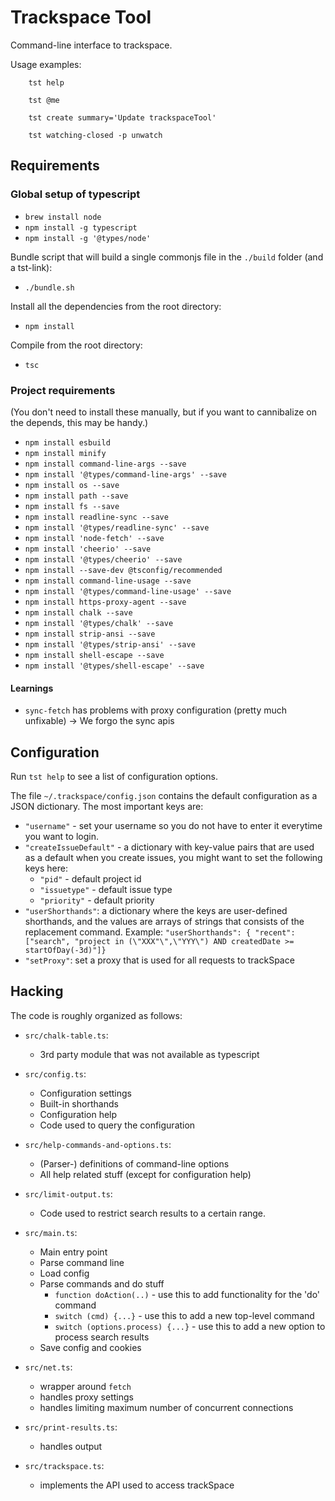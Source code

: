 # Trackspace Tool

Command-line interface to trackspace.

Usage examples:
```
	tst help

	tst @me

	tst create summary='Update trackspaceTool'

	tst watching-closed -p unwatch
```

## Requirements

### Global setup of typescript

* `brew install node`
* `npm install -g typescript`
* `npm install -g '@types/node'`

Bundle script that will build a single commonjs file in the `./build` folder (and a tst-link): 

* `./bundle.sh`

Install all the dependencies from the root directory:

* `npm install`

Compile from the root directory:

* `tsc`

### Project requirements

(You don't need to install these manually, but if you want to cannibalize on the depends, this may be handy.)

* `npm install esbuild`
* `npm install minify`
* `npm install command-line-args --save`
* `npm install '@types/command-line-args' --save`
* `npm install os --save`
* `npm install path --save`
* `npm install fs --save`
* `npm install readline-sync --save`
* `npm install '@types/readline-sync' --save`
* `npm install 'node-fetch' --save`
* `npm install 'cheerio' --save`
* `npm install '@types/cheerio' --save`
* `npm install --save-dev @tsconfig/recommended`
* `npm install command-line-usage --save`
* `npm install '@types/command-line-usage' --save`
* `npm install https-proxy-agent --save`
* `npm install chalk --save`
* `npm install '@types/chalk' --save`
* `npm install strip-ansi --save`
* `npm install '@types/strip-ansi' --save`
* `npm install shell-escape --save`
* `npm install '@types/shell-escape' --save`

#### Learnings

* `sync-fetch` has problems with proxy configuration (pretty much unfixable) -> We forgo the sync apis

## Configuration

Run `tst help` to see a list of configuration options.

The file `~/.trackspace/config.json` contains the default configuration as a JSON dictionary. The most important keys are:

* `"username"` - set your username so you do not have to enter it everytime you want to login.
* `"createIssueDefault"` - a dictionary with key-value pairs that are used as a default when you create issues, you might want to set the following keys here:
	* `"pid"` - default project id
	* `"issuetype"` - default issue type 
	* `"priority"` - default priority
* `"userShorthands"`: a dictionary where the keys are user-defined shorthands, and the values are arrays of strings that consists of the replacement command. Example:
	``` "userShorthands": { "recent": ["search", "project in (\"XXX"\",\"YYY\") AND createdDate >= startOfDay(-3d)"]} ```
* `"setProxy"`: set a proxy that is used for all requests to trackSpace


## Hacking

The code is roughly organized as follows:

* `src/chalk-table.ts`:
	* 3rd party module that was not available as typescript

* `src/config.ts`:
	* Configuration settings
	* Built-in shorthands
	* Configuration help
	* Code used to query the configuration

* `src/help-commands-and-options.ts`:
	* (Parser-) definitions of command-line options
	* All help related stuff (except for configuration help)

* `src/limit-output.ts`:
	* Code used to restrict search results to a certain range.

* `src/main.ts`:
	* Main entry point
	* Parse command line
	* Load config
	* Parse commands and do stuff
		* `function doAction(..)` - use this to add functionality for the 'do' command
		* `switch (cmd) {...}` - use this to add a new top-level command
		* `switch (options.process) {...}` - use this to add a new option to process search results
	* Save config and cookies

* `src/net.ts`:
	* wrapper around `fetch`
	* handles proxy settings 
	* handles limiting maximum number of concurrent connections

* `src/print-results.ts`:
	* handles output

* `src/trackspace.ts`:
	* implements the API used to access trackSpace
